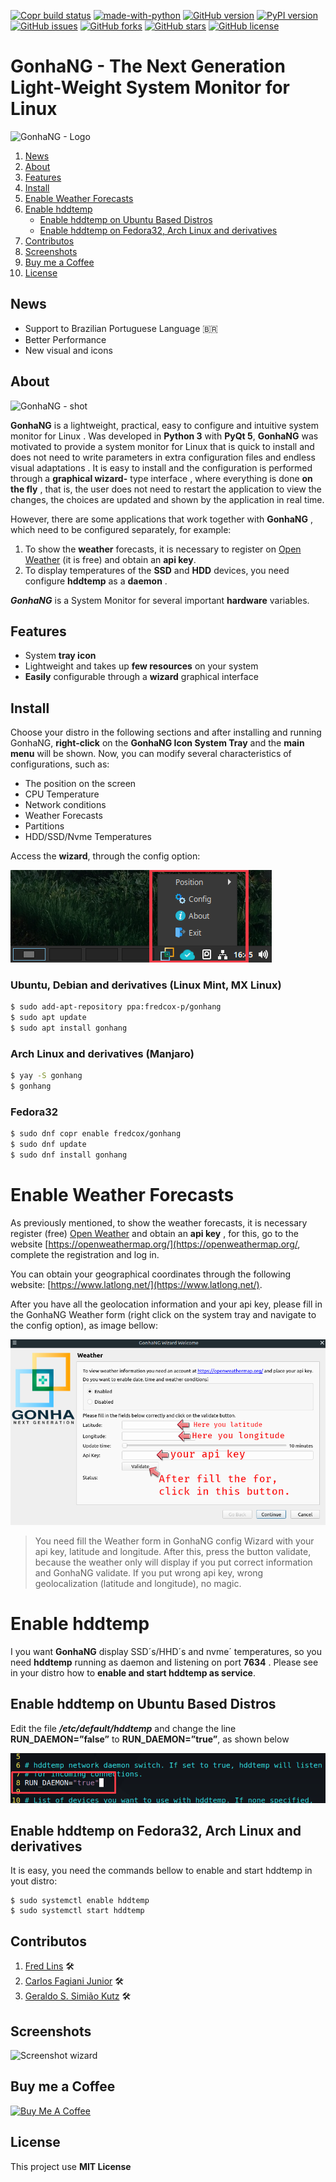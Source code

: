 [![Copr build status](https://copr.fedorainfracloud.org/coprs/fredcox/gonhang/package/gonhang/status_image/last_build.png)](https://copr.fedorainfracloud.org/coprs/fredcox/gonhang/package/gonhang/)
[![made-with-python](https://img.shields.io/badge/Made%20with-Python-1f425f.svg)](https://www.python.org/)
[![GitHub version](https://badge.fury.io/gh/fredcox%2Fgonhang.svg)](https://badge.fury.io/gh/fredcox%2Fgonhang)
[![PyPI version](https://badge.fury.io/py/gonhang.svg)](https://badge.fury.io/py/gonhang)
[![GitHub issues](https://img.shields.io/github/issues/fredcox/gonhang)](https://github.com/fredcox/gonhang/issues)
[![GitHub forks](https://img.shields.io/github/forks/fredcox/gonhang)](https://github.com/fredcox/gonhang/network)
[![GitHub stars](https://img.shields.io/github/stars/fredcox/gonhang)](https://github.com/fredcox/gonhang/stargazers)
[![GitHub license](https://img.shields.io/github/license/fredcox/gonhang)](https://github.com/fredcox/gonhang/blob/master/LICENSE)

# GonhaNG - The Next Generation Light-Weight System Monitor for Linux


![GonhaNG - Logo](https://raw.githubusercontent.com/fredcox/gonhang/master/gonhang/images/logo_readme.png)

1. [News](#news)
2. [About](#about)
3. [Features](#features)
4. [Install](#install)
5. [Enable Weather Forecasts](#enable-weather-forecasts)
6. [Enable hddtemp](#enable-hddtemp)
    * [Enable hddtemp on Ubuntu Based Distros](#enable-hddtemp-on-ubuntu-based-distros)
    * [Enable hddtemp on Fedora32, Arch Linux and derivatives](#enable-hddtemp-on-fedora32-arch-linux-and-derivatives)    
7. [Contributos](#contributos)
8. [Screenshots](#screenshots)
9. [Buy me a Coffee](#buy-me-a-coffee)
10. [License](#license)


## News

* Support to Brazilian Portuguese Language :brazil: 
* Better Performance 
* New visual and icons 

## About

![GonhaNG - shot](https://raw.githubusercontent.com/fredcox/gonhang/master/gonhang/images/shot.png)


**GonhaNG** is a lightweight, practical, easy to configure and intuitive system monitor for Linux . Was developed in 
**Python 3** with **PyQt 5**, **GonhaNG** was motivated to provide a system monitor for Linux that is 
quick to install and does not need to write parameters in extra configuration files and endless visual adaptations . 
It is easy to install and the configuration is performed through a **graphical wizard-** type interface , 
where everything is done **on the fly** , that is, the user does not need to restart the application to view 
the changes, the choices are updated and shown by the application in real time.

However, there are some applications that work together with **GonhaNG** , which need to be configured separately, 
for example:

1. To show the **weather** forecasts, it is necessary to register on [Open Weather](https://openweathermap.org/) 
(it is free) and obtain an **api key**. 
2. To display temperatures of the **SSD** and **HDD** devices, you need configure **hddtemp** as a **daemon** .



***GonhaNG*** is a System Monitor for several important **hardware** variables.

## Features

- System **tray icon**
- Lightweight and takes up **few resources** on your system
- **Easily** configurable through a **wizard** graphical interface

## Install

Choose your distro in the following sections and after installing and running GonhaNG, 
**right-click** on the **GonhaNG Icon System Tray** and the **main menu** will be shown. 
Now, you can modify several characteristics of configurations, such as:

- The position on the screen
- CPU Temperature
- Network conditions
- Weather Forecasts
- Partitions
- HDD/SSD/Nvme Temperatures

Access the **wizard**, through the config option:

![config](gonhang/images/mainmenu.png)


### Ubuntu, Debian and derivatives (Linux Mint, MX Linux)

```bash
$ sudo add-apt-repository ppa:fredcox-p/gonhang
$ sudo apt update
$ sudo apt install gonhang
```

### Arch Linux and derivatives (Manjaro)

```bash
$ yay -S gonhang
$ gonhang
```

### Fedora32

```bash
$ sudo dnf copr enable fredcox/gonhang
$ sudo dnf update
$ sudo dnf install gonhang
```

# Enable Weather Forecasts

As previously mentioned, to show the weather forecasts, it is necessary register (free) [Open Weather](https://openweathermap.org/) 
and obtain an **api key** , for this, go to the website [https://openweathermap.org/](https://openweathermap.org/, 
complete the registration and log in.

You can obtain your geographical coordinates through the following website: [https://www.latlong.net/](https://www.latlong.net/).

After you have all the geolocation information and your api key, please fill in the GonhaNG Weather form 
(right click on the system tray and navigate to the config option), as image bellow:

![weatherform.png](gonhang/images/weatherform.png)




>You need fill the Weather form in GonhaNG config Wizard with your api key, latitude and longitude. After this, press
>the button validate, because the weather only will display if you put correct information and GonhaNG validate. If you
>put wrong api key, wrong geolocalization (latitude and longitude), no magic. 


# Enable hddtemp 

I you want **GonhaNG** display SSD´s/HHD´s and nvme´ temperatures, so you need **hddtemp** running as daemon and 
listening on port **7634** . Please see in your distro how to **enable and start hddtemp as service**.

## Enable hddtemp on Ubuntu Based Distros

Edit the file **_/etc/default/hddtemp_** and change the line **RUN_DAEMON=”false”** to  **RUN_DAEMON=”true”**, as shown below

![config](gonhang/images/hddtempdefault.png)


## Enable hddtemp on Fedora32, Arch Linux and derivatives

It is easy, you need the commands bellow to enable and start hddtemp in yout distro:

```shell script
$ sudo systemctl enable hddtemp
$ sudo systemctl start hddtemp
```

## Contributos

1. [Fred Lins](https://github.com/fredcox) :hammer_and_wrench: 
2. [Carlos Fagiani Junior](https://github.com/fagianijunior) :hammer_and_wrench: 
3. [Geraldo S. Simião Kutz](https://t.me/@GeraldoSSK) :hammer_and_wrench:
 

## Screenshots

![Screenshot wizard](https://raw.githubusercontent.com/fredcox/gonhang/master/gonhang/images/screenshot.png)

## Buy me a Coffee

<a href="https://www.buymeacoffee.com/fredcox" target="_blank"><img src="https://cdn.buymeacoffee.com/buttons/default-orange.png" alt="Buy Me A Coffee" height="41" width="174"></a>


## License 

This project use **MIT License**
